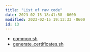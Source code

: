 ```yaml
---
title: "List of raw code"
date: 2023-02-15 18:41:58 -0600
modified: 2023-02-15 19:13:33 -0600
id: 13
---
```



* [common.sh](https://gitlab.com/gitlab-org/charts/gitlab/-/raw/master/scripts/common.sh)
* [generate_certificates.sh](https://gitlab.com/gitlab-org/charts/gitlab/-/raw/master/scripts/generate_certificates.sh)

